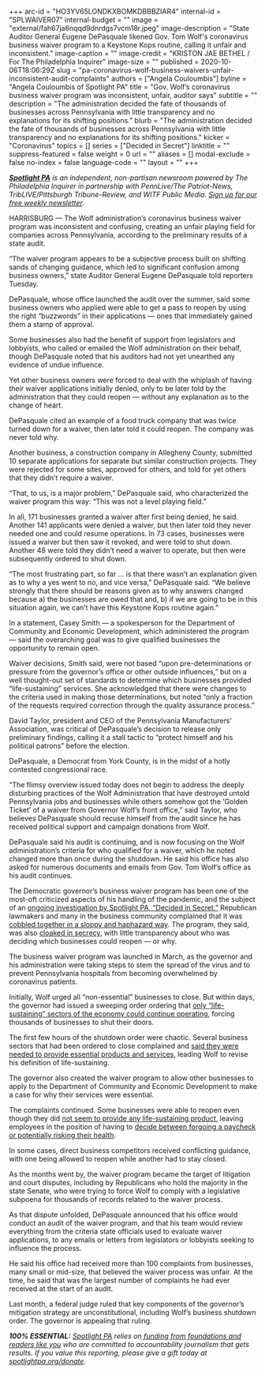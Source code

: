 +++
arc-id = "HO3YV65LONDKXBOMKDBBBZIAR4"
internal-id = "SPLWAIVER07"
internal-budget = ""
image = "external/fah67ja6nqqd9dnrdgs7vcm18r.jpeg"
image-description = "State Auditor General Eugene DePasquale likened Gov. Tom Wolf's coronavirus business waiver program to a Keystone Kops routine, calling it unfair and inconsistent."
image-caption = ""
image-credit = "KRISTON JAE BETHEL / For The Philadelphia Inquirer"
image-size = ""
published = 2020-10-06T18:06:29Z
slug = "pa-coronavirus-wolf-business-waivers-unfair-inconsistent-audit-complaints"
authors = ["Angela Couloumbis"]
byline = "Angela Couloumbis of Spotlight PA"
title = "Gov. Wolf’s coronavirus business waiver program was inconsistent, unfair, auditor says"
subtitle = ""
description = "The administration decided the fate of thousands of businesses across Pennsylvania with little transparency and no explanations for its shifting positions."
blurb = "The administration decided the fate of thousands of businesses across Pennsylvania with little transparency and no explanations for its shifting positions."
kicker = "Coronavirus"
topics = []
series = ["Decided in Secret"]
linktitle = ""
suppress-featured = false
weight = 0
url = ""
aliases = []
modal-exclude = false
no-index = false
language-code = ""
layout = ""
+++

<a href="https://www.spotlightpa.org/"><i><b>Spotlight PA</b></i></a><i> is an independent, non-partisan newsroom powered by The Philadelphia Inquirer in partnership with PennLive/The Patriot-News, TribLIVE/Pittsburgh Tribune-Review, and WITF Public Media. </i><a href="https://www.spotlightpa.org/newsletters"><i>Sign up for our free weekly newsletter</i></a><i>.</i>

HARRISBURG — The Wolf administration’s coronavirus business waiver program was inconsistent and confusing, creating an unfair playing field for companies across Pennsylvania, according to the preliminary results of a state audit.

“The waiver program appears to be a subjective process built on shifting sands of changing guidance, which led to significant confusion among business owners,” state Auditor General Eugene DePasquale told reporters Tuesday.

DePasquale, whose office launched the audit over the summer, said some business owners who applied were able to get a pass to reopen by using the right “buzzwords” in their applications — ones that immediately gained them a stamp of approval.

Some businesses also had the benefit of support from legislators and lobbyists, who called or emailed the Wolf administration on their behalf, though DePasquale noted that his auditors had not yet unearthed any evidence of undue influence.

Yet other business owners were forced to deal with the whiplash of having their waiver applications initially denied, only to be later told by the administration that they could reopen — without any explanation as to the change of heart.

<script src="https://www.spotlightpa.org/embed.js" async></script><div data-spl-embed-version="1" data-spl-src="https://www.spotlightpa.org/embeds/newsletter/"></div>

DePasquale cited an example of a food truck company that was twice turned down for a waiver, then later told it could reopen. The company was never told why.

Another business, a construction company in Allegheny County, submitted 10 separate applications for separate but similar construction projects. They were rejected for some sites, approved for others, and told for yet others that they didn’t require a waiver.

“That, to us, is a major problem,” DePasquale said, who characterized the waiver program this way: “This was not a level playing field.”

In all, 171 businesses granted a waiver after first being denied, he said. Another 141 applicants were denied a waiver, but then later told they never needed one and could resume operations. In 73 cases, businesses were issued a waiver but then saw it revoked, and were told to shut down. Another 48 were told they didn’t need a waiver to operate, but then were subsequently ordered to shut down.

“The most frustrating part, so far … is that there wasn’t an explanation given as to why a yes went to no, and vice versa,” DePasquale said. “We believe strongly that there should be reasons given as to why answers changed because a) the businesses are owed that and, b) if we are going to be in this situation again, we can’t have this Keystone Kops routine again.”

In a statement, Casey Smith — a spokesperson for the Department of Community and Economic Development, which administered the program — said the overarching goal was to give qualified businesses the opportunity to remain open.

Waiver decisions, Smith said, were not based “upon pre-determinations or pressure from the governor’s office or other outside influences,” but on a well thought-out set of standards to determine which businesses provided “life-sustaining” services. She acknowledged that there were changes to the criteria used in making those determinations, but noted “only a fraction of the requests required correction through the quality assurance process.”

David Taylor, president and CEO of the Pennsylvania Manufacturers' Association, was critical of DePasquale’s decision to release only preliminary findings, calling it a stall tactic to “protect himself and his political patrons” before the election.

DePasquale, a Democrat from York County, is in the midst of a hotly contested congressional race.

“The flimsy overview issued today does not begin to address the deeply disturbing practices of the Wolf Administration that have destroyed untold Pennsylvania jobs and businesses while others somehow got the ‘Golden Ticket’ of a waiver from Governor Wolf’s front office,” said Taylor, who believes DePasquale should recuse himself from the audit since he has received political support and campaign donations from Wolf.

DePasquale said his audit is continuing, and is now focusing on the Wolf administration’s criteria for who qualified for a waiver, which he noted changed more than once during the shutdown. He said his office has also asked for numerous documents and emails from Gov. Tom Wolf’s office as his audit continues.

The Democratic governor’s business waiver program has been one of the most-oft criticized aspects of his handling of the pandemic, and the subject of an <a href="https://www.spotlightpa.org/series/decided-in-secret/">ongoing investigation by Spotlight PA, “Decided in Secret.”</a> Republican lawmakers and many in the business community complained that it was <a href="https://www.spotlightpa.org/news/2020/06/coronavirus-business-waivers-pennsylvania-shutdown-governor-tom-wolf/">cobbled together in a sloppy and haphazard way</a>. The program, they said, was also <a href="https://www.spotlightpa.org/news/2020/05/pennsylvania-business-waivers-revoked-coronavirus-shutdown/">cloaked in secrecy</a>, with little transparency about who was deciding which businesses could reopen — or why.

The business waiver program was launched in March, as the governor and his administration were taking steps to stem the spread of the virus and to prevent Pennsylvania hospitals from becoming overwhelmed by coronavirus patients.

Initially, Wolf urged all “non-essential” businesses to close. But within days, the governor had issued a sweeping order ordering that <a href="https://www.spotlightpa.org/news/2020/03/pennsylvania-shutdown-lifesustaining-businesses-tom-wolf-shut-down/">only “life-sustaining” sectors of the economy could continue operating</a>, forcing thousands of businesses to shut their doors.

<script src="https://www.spotlightpa.org/embed.js" async></script><div data-spl-embed-version="1" data-spl-src="https://www.spotlightpa.org/embeds/donate/"></div>

The first few hours of the shutdown order were chaotic. Several business sectors that had been ordered to close complained and <a href="https://www.spotlightpa.org/news/2020/03/wolf-coronavirus-shutdown-businesses/">said they were needed to provide essential products and services</a>, leading Wolf to revise his definition of life-sustaining.

The governor also created the waiver program to allow other businesses to apply to the Department of Community and Economic Development to make a case for why their services were essential.

The complaints continued. Some businesses were able to reopen even though they did <a href="https://www.spotlightpa.org/news/2020/03/pennsylvania-pa-coronavirus-business-shutdown-waiver-tom-wolf-joe-scarnati/">not seem to provide any life-sustaining product</a>, leaving employees in the position of having to <a href="https://www.spotlightpa.org/news/2020/04/pennsylvania-coronavirus-essential-life-sustaining-business-worker-fears/">decide between forgoing a paycheck or potentially risking their health</a>.

In some cases, direct business competitors received conflicting guidance, with one being allowed to reopen while another had to stay closed.

As the months went by, the waiver program became the target of litigation and court disputes, including by Republicans who hold the majority in the state Senate, who were trying to force Wolf to comply with a legislative subpoena for thousands of records related to the waiver process.

As that dispute unfolded, DePasquale announced that his office would conduct an audit of the waiver program, and that his team would review everything from the criteria state officials used to evaluate waiver applications, to any emails or letters from legislators or lobbyists seeking to influence the process.

He said his office had received more than 100 complaints from businesses, many small or mid-size, that believed the waiver process was unfair. At the time, he said that was the largest number of complaints he had ever received at the start of an audit.

Last month, a federal judge ruled that key components of the governor’s mitigation strategy are unconstitutional, including Wolf’s business shutdown order. The governor is appealing that ruling.

<i><b>100% ESSENTIAL:</b></i><i> </i><a href="https://www.spotlightpa.org/"><i>Spotlight PA</i></a><i> relies on</i><a href="https://www.spotlightpa.org/support"><i> funding from foundations and readers like you</i></a><i> who are committed to accountability journalism that gets results. If you value this reporting, please give a gift today at </i><a href="http://spotlightpa.org/donate"><i>spotlightpa.org/donate</i></a><i>.</i>
